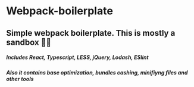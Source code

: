 # Webpack-boilerplate
## Simple webpack boilerplate. This is mostly a sandbox :mechanic:
##### Includes React, Typescript, LESS, jQuery, Lodash, ESlint
##### Also it contains base optimization, bundles cashing, minifiyng files and other tools
